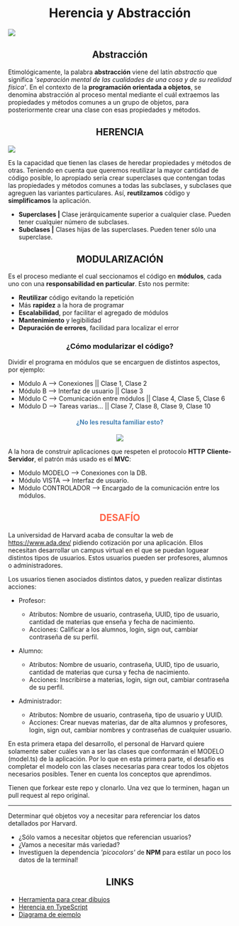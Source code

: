 <h1 align="center"> Herencia y Abstracción </h1>

<img src="https://imgs.search.brave.com/5sfKICabF8knDE4s0eK_tNn4tubMJSKwIh6S-fU3BKg/rs:fit:860:0:0/g:ce/aHR0cHM6Ly9zdGFj/a2lmeS5jb20vd3At/Y29udGVudC91cGxv/YWRzLzIwMTcvMTIv/T09QLUNvbmNlcHRz/LUluaGVyaXRhbmNl/LTg4MXg0NDEtMS5w/bmc" />

<h2 align="center"> Abstracción </h2>

Etimológicamente, la palabra **abstracción** viene del latín _abstractio_ que significa _'separación mental de las cualidades de una cosa y de su realidad física'_. En el contexto de la **programación orientada a objetos**, se denomina abstracción al proceso mental mediante el cuál extraemos las propiedades y métodos comunes a un grupo de objetos, para posteriormente crear una clase con esas propiedades y métodos.

<h2 align="center"> HERENCIA </h2>

<img src="https://codideep.com/img/blogpost/imagenportada/201609030000001.png?x=2020-02-24_20-35-09" /> <br>

Es la capacidad que tienen las clases de heredar propiedades y métodos de otras. Teniendo en cuenta que queremos reutilizar la mayor cantidad de código posible, lo apropiado sería crear superclases que contengan todas las propiedades y métodos comunes a todas las subclases, y subclases que agreguen las variantes particulares. Así, **reutilzamos** código y **simplificamos** la aplicación.

- **Superclases |** Clase jerárquicamente superior a cualquier clase. Pueden tener cualquier número de subclases.
- **Subclases |** Clases hijas de las superclases. Pueden tener sólo una superclase.

<h2 align="center"> MODULARIZACIÓN </h2>

Es el proceso mediante el cual seccionamos el código en **módulos**, cada uno con una **responsabilidad en particular**. Esto nos permite:

- **Reutilizar** código evitando la repetición
- Más **rapidez** a la hora de programar
- **Escalabilidad**, por facilitar el agregado de módulos
- **Mantenimiento** y legibilidad
- **Depuración de errores**, facilidad para localizar el error

<h3 align="center"> ¿Cómo modularizar el código? </h3>

Dividir el programa en módulos que se encarguen de distintos aspectos, por ejemplo:

- Módulo A --> Conexiones || Clase 1, Clase 2
- Módulo B --> Interfaz de usuario || Clase 3
- Módulo C --> Comunicación entre módulos || Clase 4, Clase 5, Clase 6
- Módulo D --> Tareas varias... || Clase 7, Clase 8, Clase 9, Clase 10

<h4 align="center" style="color: steelblue;"> ¿No les resulta familiar esto? </h4>

<p align="center"><img src="https://miro.medium.com/v2/resize:fit:640/format:webp/1*Gj4EpUJAcyHgxYi7CJeloQ.png" /></p>

A la hora de construir aplicaciones que respeten el protocolo **HTTP** **Cliente-Servidor**, el patrón más usado es el **MVC**:

- Módulo MODELO --> Conexiones con la DB.
- Módulo VISTA --> Interfaz de usuario.
- Módulo CONTROLADOR --> Encargado de la comunicación entre los módulos.

<h2 align="center" style="color: tomato;"> DESAFÍO </h2>

La universidad de Harvard acaba de consultar la web de https://www.ada.dev/ pidiendo cotización por una aplicación. Ellos necesitan desarrollar un campus virtual en el que se puedan loguear distintos tipos de usuarios. Estos usuarios pueden ser profesores, alumnos o administradores.

Los usuarios tienen asociados distintos datos, y pueden realizar distintas acciones:

- Profesor:

  - Atributos: Nombre de usuario, contraseña, UUID, tipo de usuario, cantidad de materias que enseña y fecha de nacimiento.
  - Acciones: Calificar a los alumnos, login, sign out, cambiar contraseña de su perfil.

- Alumno:

  - Atributos: Nombre de usuario, contraseña, UUID, tipo de usuario, cantidad de materias que cursa y fecha de nacimiento.
  - Acciones: Inscribirse a materias, login, sign out, cambiar contraseña de su perfil.

- Administrador:
  - Atributos: Nombre de usuario, contraseña, tipo de usuario y UUID.
  - Acciones: Crear nuevas materias, dar de alta alumnos y profesores, login, sign out, cambiar nombres y contraseñas de cualquier usuario.

En esta primera etapa del desarrollo, el personal de Harvard quiere solamente saber cuáles van a ser las clases que conformarán el MODELO (model.ts) de la aplicación.
Por lo que en esta primera parte, el desafío es completar el modelo con las clases necesarias para crear todos los objetos necesarios posibles. Tener en cuenta los conceptos que aprendimos.

Tienen que forkear este repo y clonarlo. Una vez que lo terminen, hagan un pull request al repo original.

---

Determinar qué objetos voy a necesitar para referenciar los datos detallados por Harvard.

- ¿Sólo vamos a necesitar objetos que referencian usuarios?
- ¿Vamos a necesitar más variedad?
- Investiguen la dependencia _'picocolors'_ de **NPM** para estilar un poco los datos de la terminal!

<h2 align="center"> LINKS </h2>

- [Herramienta para crear dibujos](https://excalidraw.com/)
- [Herencia en TypeScript](https://www.typescriptlang.org/docs/handbook/2/classes.html#extends-clauses)
- [Diagrama de ejemplo](https://excalidraw.com/#json=MxJ6CoZETmurt1bre3Ts4,1TjSgLqcf3exO6xB3Kz4JA)
